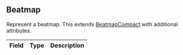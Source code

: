 ## Beatmap

Represent a beatmap. This extends [BeatmapCompact](#beatmapcompact) with additional attributes.

Field | Type | Description
------|------|------------
